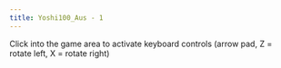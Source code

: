 ```yaml
---
title: Yoshi100_Aus - 1
---
```

<AssetLoader />

Click into the game area to activate keyboard controls (arrow pad, Z = rotate left, X = rotate right)
<ClientOnly><GameSlides :jsonFileToLoad="'yoshi100_1.json'" :useRandomSeed="false" :useManualData="false" :replay="true"></GameSlides></ClientOnly>